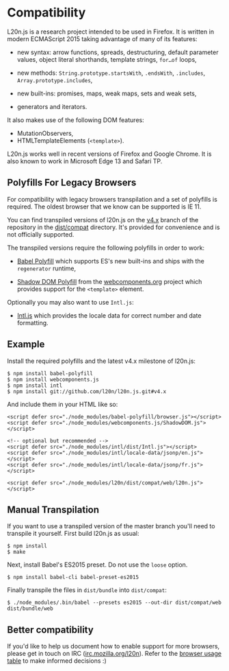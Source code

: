 Compatibility
=============

L20n.js is a research project intended to be used in Firefox.  It is written in 
modern ECMAScript 2015 taking advantage of many of its features:

  - new syntax: arrow functions, spreads, destructuring, default parameter 
    values, object literal shorthands, template strings, `for…of` loops,

  - new methods: `String.prototype.startsWith`, `.endsWith`, `.includes`, 
    `Array.prototype.includes`,

  - new built-ins: promises, maps, weak maps, sets and weak sets,

  - generators and iterators.

It also makes use of the following DOM features:

  - MutationObservers,
  - HTMLTemplateElements (`<template>`).

L20n.js works well in recent versions of Firefox and Google Chrome.  It is also 
known to work in Microsoft Edge 13 and Safari TP.


Polyfills For Legacy Browsers
-----------------------------

For compatibility with legacy browsers transpilation and a set of polyfills is 
required.  The oldest browser that we know can be supported is IE 11.

You can find transpiled versions of l20n.js on the [v4.x][] branch of the 
repository in the [dist/compat][] directory.   It's provided for convenience 
and is not officially supported.

The transpiled versions require the following polyfills in order to work:

  - [Babel Polyfill][] which supports ES's new built-ins and ships with the 
    `regenerator` runtime,

  - [Shadow DOM Polyfill][] from the [webcomponents.org][] project which 
    provides support for the `<template>` element.

Optionally you may also want to use `Intl.js`:

  - [Intl.js][] which provides the locale data for correct number and date 
    formatting.

[v4.x]: https://github.com/l20n/l20n.js/tree/v4.x
[dist/compat]: https://github.com/l20n/l20n.js/tree/v4.x/dist/compat
[Babel Polyfill]: https://babeljs.io/docs/usage/polyfill/
[Shadow DOM Polyfill]: http://webcomponents.org/polyfills/shadow-dom/
[webcomponents.org]: http://webcomponents.org/
[Intl.js]: https://github.com/andyearnshaw/Intl.js


Example
-------

Install the required polyfills and the latest v4.x milestone of l20n.js:

    $ npm install babel-polyfill
    $ npm install webcomponents.js
    $ npm install intl
    $ npm install git://github.com/l20n/l20n.js.git#v4.x

And include them in your HTML like so:

    <script defer src="./node_modules/babel-polyfill/browser.js"></script>
    <script defer src="./node_modules/webcomponents.js/ShadowDOM.js"></script>

    <!-- optional but recommended -->
    <script defer src="./node_modules/intl/dist/Intl.js"></script>
    <script defer src="./node_modules/intl/locale-data/jsonp/en.js"></script>
    <script defer src="./node_modules/intl/locale-data/jsonp/fr.js"></script>

    <script defer src="./node_modules/l20n/dist/compat/web/l20n.js"></script> 


Manual Transpilation
--------------------

If you want to use a transpiled version of the master branch you'll need to 
transpile it yourself.  First build l20n.js as usual:

    $ npm install
    $ make

Next, install Babel's ES2015 preset.  Do not use the `loose` option.

    $ npm install babel-cli babel-preset-es2015

Finally transpile the files in `dist/bundle` into `dist/compat`:

    $ ./node_modules/.bin/babel --presets es2015 --out-dir dist/compat/web dist/bundle/web


Better compatibility
--------------------

If you'd like to help us document how to enable support for more browsers, 
please get in touch on IRC ([irc.mozilla.org/l20n][]).  Refer to the [browser 
usage table][] to make informed decisions :)

[irc.mozilla.org/l20n]: irc://irc.mozilla.org/l20n
[browser usage table]: http://caniuse.com/usage-table
